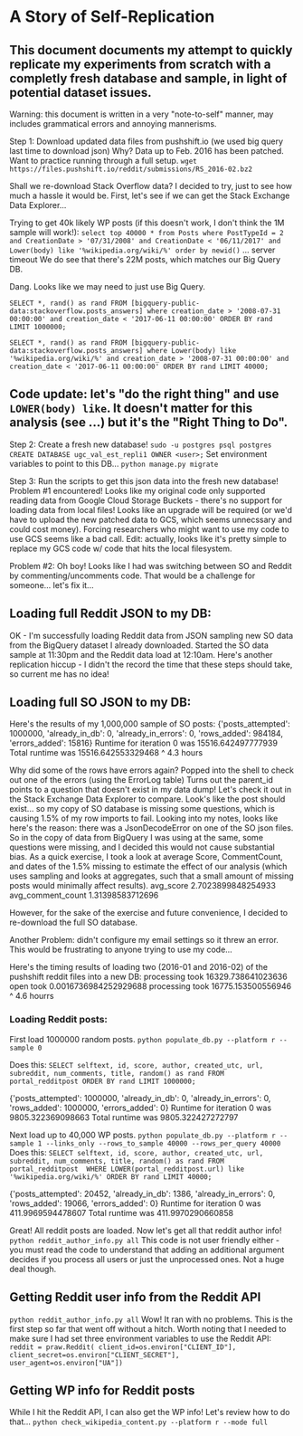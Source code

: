 # A Story of Self-Replication
## This document documents my attempt to quickly replicate my experiments from scratch with a completly fresh database and sample, in light of potential dataset issues.

Warning: this document is written in a very "note-to-self" manner, may includes grammatical errors and annoying mannerisms.

Step 1: Download updated data files from pushshift.io (we used big query last time to download json)
Why? Data up to Feb. 2016 has been patched. Want to practice running through a full setup.
`wget https://files.pushshift.io/reddit/submissions/RS_2016-02.bz2`

Shall we re-download Stack Overflow data? I decided to try, just to see how much a hassle it would be.
First, let's see if we can get the Stack Exchange Data Explorer...

Trying to get 40k likely WP posts (if this doesn't work, I don't think the 1M sample will work!):
`select top 40000 * from Posts where PostTypeId = 2 and CreationDate > '07/31/2008' and CreationDate < '06/11/2017' and Lower(body) like '%wikipedia.org/wiki/%' order by newid()`
... server timeout
We do see that there's 22M posts, which matches our Big Query DB.

Dang. Looks like we may need to just use Big Query.


`SELECT *, rand() as rand FROM [bigquery-public-data:stackoverflow.posts_answers] where creation_date > '2008-07-31 00:00:00' and creation_date < '2017-06-11 00:00:00' ORDER BY rand LIMIT 1000000;`

`SELECT *, rand() as rand FROM [bigquery-public-data:stackoverflow.posts_answers] where Lower(body) like '%wikipedia.org/wiki/%' and creation_date > '2008-07-31 00:00:00' and creation_date < '2017-06-11 00:00:00' ORDER BY rand LIMIT 40000;`

## Code update: let's "do the right thing" and use `LOWER(body) like`. It doesn't matter for this analysis (see ...) but it's the "Right Thing to Do".



Step 2: Create a fresh new database!
`sudo -u postgres psql postgres`
`CREATE DATABASE ugc_val_est_repli1 OWNER <user>;`
Set environment variables to point to this DB...
`python manage.py migrate`

Step 3: Run the scripts to get this json data into the fresh new database!
Problem #1 encountered! Looks like my original code only supported reading data from Google Cloud Storage Buckets - there's no support for loading data from local files! Looks like an upgrade will be required (or we'd have to upload the new patched data to GCS, which seems unnecssary and could cost money).
Forcing researchers who might want to use my code to use GCS seems like a bad call.
Edit: actually, looks like it's pretty simple to replace my GCS code w/ code that hits the local filesystem.

Problem #2: Oh boy! Looks like I had was switching between SO and Reddit by commenting/uncomments code. That would be a challenge for someone... let's fix it...


## Loading full Reddit JSON to my DB:
OK - I'm successfully loading Reddit data from JSON sampling new SO data from the BigQuery dataset I already downloaded.
Started the SO data sample at 11:30pm and the Reddit data load at 12:10am.
Here's another replication hiccup - I didn't the record the time that these steps should take, so current me has no idea!

## Loading full SO JSON to my DB:
Here's the results of my 1,000,000 sample of SO posts:
{'posts_attempted': 1000000, 'already_in_db': 0, 'already_in_errors': 0, 'rows_added': 984184, 'errors_added': 15816}
Runtime for iteration 0 was 15516.642497777939
Total runtime was 15516.642553329468
^ 4.3 hours

Why did some of the rows have errors again? Popped into the shell to check out one of the errors (using the ErrorLog table)
Turns out the parent_id points to a question that doesn't exist in my data dump!
Let's check it out in the Stack Exchange Data Explorer to compare.
Look's like the post should exist... so my copy of SO database is missing some questions, which is causing 1.5% of my row imports to fail.
Looking into my notes, looks like here's the reason: there was a JsonDecodeError on one of the SO json files.
So in the copy of data from BigQuery I was using at the same, some questions were missing, and I decided this would not cause substantial bias.
As a quick exercise, I took a look at average Score, CommentCount, and dates of the 1.5% missing to estimate the effect of our analysis (which uses sampling and looks at aggregates, such that a small amount of missing posts would minimally affect results).
avg_score 2.7023899848254933
avg_comment_count 1.31398583712696

However, for the sake of the exercise and future convenience, I decided to re-download the full SO database.

Another Problem: didn't configure my email settings so it threw an error. This would be frustrating to anyone trying to use my code...


Here's the timing results of loading two (2016-01 and 2016-02) of the pushshift reddit files into a new DB:
processing took 16329.738641023636
open took 0.0016736984252929688
processing took 16775.153500556946
^ 4.6 hourrs


### Loading Reddit posts:
First load 1000000 random posts.
`python populate_db.py --platform r --sample 0`

Does this:
`SELECT selftext, id, score, author, created_utc, url, subreddit, num_comments, title, random() as rand FROM portal_redditpost ORDER BY rand LIMIT 1000000;`

{'posts_attempted': 1000000, 'already_in_db': 0, 'already_in_errors': 0, 'rows_added': 1000000, 'errors_added': 0}
Runtime for iteration 0 was 9805.322369098663
Total runtime was 9805.322427272797

Next load up to 40,000 WP posts.
`python populate_db.py --platform r --sample 1 --links_only --rows_to_sample 40000 --rows_per_query 40000`
Does this:
`SELECT selftext, id, score, author, created_utc, url, subreddit, num_comments, title, random() as rand FROM portal_redditpost  WHERE LOWER(portal_redditpost.url) like '%wikipedia.org/wiki/%' ORDER BY rand LIMIT 40000;`

{'posts_attempted': 20452, 'already_in_db': 1386, 'already_in_errors': 0, 'rows_added': 19066, 'errors_added': 0}
Runtime for iteration 0 was 411.9969594478607
Total runtime was 411.9970290660858

Great! All reddit posts are loaded. Now let's get all that reddit author info!
`python reddit_author_info.py all`
This code is not user friendly either - you must read the code to understand that adding an additional argument decides if you process all users or just the unprocessed ones. Not a huge deal though.



## Getting Reddit user info from the Reddit API
`python reddit_author_info.py all`
Wow! It ran with no problems. This is the first step so far that went off without a hitch.
Worth noting that I needed to make sure I had set three environment variables to use the Reddit API:
`reddit = praw.Reddit(
        client_id=os.environ["CLIENT_ID"], 
        client_secret=os.environ["CLIENT_SECRET"], user_agent=os.environ["UA"])`


## Getting WP info for Reddit posts
While I hit the Reddit API, I can also get the WP info!
Let's review how to do that...
`python check_wikipedia_content.py --platform r --mode full`